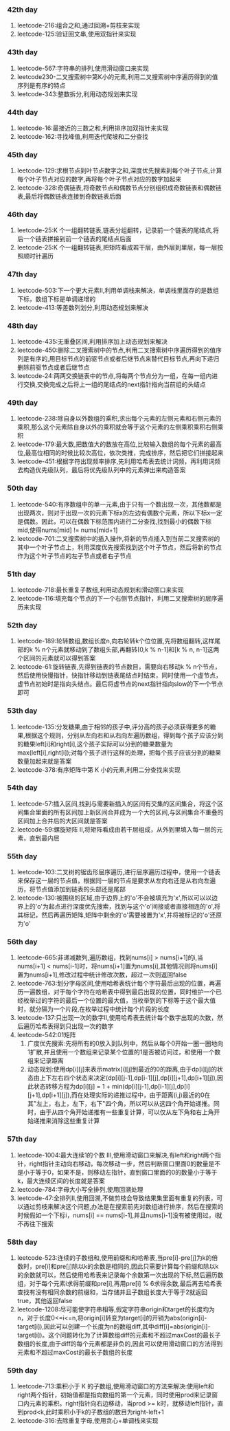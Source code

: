 ### 42th day
1. leetcode-216:组合之和,通过回溯+剪枝来实现
2. leetcode-125:验证回文串,使用双指针来实现
### 43th day
1. leetcode-567:字符串的排列,使用滑动窗口来实现
2. leetcode230-二叉搜索树中第K小的元素,利用二叉搜索树中序遍历得到的值序列是有序的特点
3. leetcode-343:整数拆分,利用动态规划来实现
### 44th day
1. leetcode-16:最接近的三数之和,利用排序加双指针来实现
2. leetcode-162:寻找峰值,利用迭代爬坡和二分查找
### 45th day
1. leetcode-129:求根节点到叶节点数字之和,深度优先搜索到每个叶子节点,计算每个叶子节点对应的数字,再将每个叶子节点对应的数字加起来
2. leetcode-328:奇偶链表,将奇数节点和偶数节点分别组织成奇数链表和偶数链表,最后将偶数链表连接到奇数链表后面
### 46th day
1. leetcode-25:K 个一组翻转链表,链表分组翻转，记录前一个链表的尾结点,将后一个链表拼接到前一个链表的尾结点后面
2. leetcode-25:K 个一组翻转链表,把矩阵看成若干层，由外层到里层，每一层按照顺时针遍历
### 47th day
1. leetcode-503:下一个更大元素II,利用单调栈来解决，单调栈里面存的是数组下标，数组下标是单调递增的
2. leetcode-413:等差数列划分,利用动态规划来解决
### 48th day
1. leetcode-435:无重叠区间,利用排序加上动态规划来解决
2. leetcode-450:删除二叉搜索树中的节点,利用二叉搜索树中序遍历得到的值序列是有序的,用目标节点的前驱节点或者后继节点来替代目标节点,再向下递归删除前驱节点或者后继节点
3. leetcode-24:两两交换链表中的节点,将每两个节点分为一组，在每一组内进行交换,交换完成之后将上一组的尾结点的next指针指向当前组的头结点
### 49th day
1. leetcode-238:除自身以外数组的乘积,求出每个元素的左侧元素和右侧元素的乘积,那么这个元素除自身以外的乘积就会等于这个元素的左侧乘积乘积右侧乘积
2. leetcode-179:最大数,把数值大的数放在高位,比较输入数组的每个元素的最高位,最高位相同的时候比较次高位，依次类推，完成排序，然后把它们拼接起来
3. leetcode-451:根据字符出现频率排序,先利用哈希表去统计词频，再利用词频去构造优先级队列，最后将优先级队列中的元素弹出来构造答案
### 50th day
1. leetcode-540:有序数组中的单一元素,由于只有一个数出现一次，其他数都是出现两次，则对于出现一次的元素下标x的左边有偶数个元素，所以下标x一定是偶数。因此，可以在偶数下标范围内进行二分查找,找到最小的偶数下标mid,使得nums[mid] != nums[mid+1]
2. leetcode-701:二叉搜索树中的插入操作,将新的节点插入到当前二叉搜索树的其中一个叶子节点上，利用深度优先搜索找到这个叶子节点，然后将新的节点作为这个叶子节点的左子节点或者右子节点
### 51th day
1. leetcode-718:最长重复子数组,利用动态规划和滑动窗口来实现
2. leetcode-116:填充每个节点的下一个右侧节点指针，利用二叉搜索树的层序遍历来实现
### 52th day
1. leetcode-189:轮转数组,数组长度n,向右轮转k个位位置,先将数组翻转,这样尾部的k % n个元素就移动到了数组头部,再翻转[0,k % n-1]和[k % n, n-1]这两个区间的元素就可以得到答案
2. leetcode-61:旋转链表,先得到链表的节点数目，需要向右移动k % n个节点，然后使用快慢指针，快指针移动到链表尾结点时结束，同时使用一个虚节点，虚节点初始时是指向头结点。最后将虚节点的next指针指向slow的下一个节点即可
### 53th day
1. leetcode-135:分发糖果,由于相邻的孩子中,评分高的孩子必须获得更多的糖果,根据这个规则，分别从左向右和从右向左遍历数组，得到每个孩子应该分到的糖果left[i]和right[i],这个孩子实际可以分到的糖果数量为max(left[i],right[i]);对每个孩子进行这样的处理，把每个孩子应该分到的糖果数量加起来就是答案
2. leetcode-378:有序矩阵中第 K 小的元素,利用二分查找来实现
### 54th day
1. leetcode-57:插入区间,找到与需要新插入的区间有交集的区间集合，将这个区间集合里面的所有区间加上新区间合并成为一个大的区间,与区间集合不重叠的区间加上合并后的大区间就是答案
2. leetcode-59:螺旋矩阵 II,将矩阵看成由若干层组成，从外到里填入每一层的元素，直到最内层
### 55th day
1. leetcode-103:二叉树的锯齿形层序遍历,进行层序遍历过程中，使用一个链表来保存这一层的节点值，根据同一层的节点是要求从左向右还是从右向左遍历，将节点值添加到链表的头部还是尾部
2. leetcode-130:被围绕的区域,由于边界上的'o'不会被填充为'x',所以可以以边界上的'o'为起点进行深度优先搜索，找到与这个'o'间接或者直接相连的'o',将其标记，然后再遍历矩阵,矩阵中剩余的'o'需要被置为'x',并将被标记的'o'还原为'o'
### 56th day
1. leetcode-665:非递减数列,遍历数组，找到nums[i] > nums[i+1]的i,当nums[i+1] < nums[i-1]时，将nums[i+1]置为nums[i],其他情况则将nums[i]置为nums[i+1],修改过程中统计修改次数，超过一次则返回false
2. leetcode-763:划分字母区间,使用哈希表统计每个字符最后出现的位置，再遍历一遍数组，对于每个字符在哈希表中得到最后出现的位置，同时维护一个已经枚举过的字符的最后一个位置的最大值，当枚举到的下标等于这个最大值时，就分隔为一个片段,在枚举过程中统计每个片段的长度
3. leetcode-137:只出现一次的数字II,使用哈希表去统计每个数字出现的次数，然后遍历哈希表得到只出现一次的数字
4. leetcode-542:01矩阵
   1. 广度优先搜索:先将所有的0放入到队列中，然后从每个0开始一圈一圈地向1扩散,并且使用一个数组来记录某个位置的1是否被访问过，和使用一个数组来记录距离
   2. 动态规划:使用dp[i][j]来表示matrix[i][j]到最近的0的距离,由于dp[i][j]的状态由上下左右四个状态来决定(dp[i][j-1],dp[i-1][j],dp[i][j+1],dp[i+1][j]),因此状态转移方程为dp[i][j] = 1 + min(dp[i][j-1],dp[i-1][j],dp[i][j+1],dp[i+1][j]),而在处理实际的递推过程中，由于距离(i,j)最近的0在其"左上，右上，左下，右下"四个角，所以可以从这四个角开始递推。同时，由于从四个角开始递推有一些重复计算，可以仅从左下角和右上角开始递推来消除这些重复计算
### 57th day
1. leetcode-1004:最大连续1的个数 III,使用滑动窗口来解决,有left和right两个指针，right指针主动向右移动，每次移动一步，然后判断窗口里面0的数量是不是小于等于0，如果不是，则移动左指针，直到窗口里面的0的数量小于等于k，最大连续区间的长度就是答案
2. leetcode-784:字母大小写全排列,使用回溯处理
3. leetcode-47:全排列II,使用回溯,不做剪枝会导致结果集里面有重复的列表，可以通过剪枝来解决这个问题,办法是在搜索前先对数组进行排序，然后在搜索的时候假如一个下标i，nums[i] == nums[i-1],并且nums[i-1]没有被使用过，i就不再往下搜索
### 58th day
1. leetcode-523:连续的子数组和,使用前缀和和哈希表,当pre[i]-pre[j]为k的倍数时，pre[i]和pre[j]除以k的余数是相同的,因此只需要计算每个前缀和除以k的余数就可以，然后使用哈希表来记录每个余数第一次出现的下标,然后遍历数组，对于每个元素i求得前缀和pre[i],再用pre[i] % 6求得余数,最后再去哈希表查找有没有相同余数的前缀和，当存储并且子数组长度大于等于2就返回true，其他返回false
2. leetcode-1208:尽可能使字符串相等,假定字符串origin和target的长度均为n，对于长度0<=i<=n,将origin[i]转变为target[i]的开销为abs(origin[i]-target[i]),因此可以创建一个长度为n的数组diff,其中diff[i]=abs(origin[i]-target[i])。这个问题转化为了计算数组diff的元素和不超过maxCost的最长子数组的长度,由于diff的每个元素都是非负的,因此可以使用滑动窗口的方法得到元素和不超过maxCost的最长子数组的长度
### 59th day
1. leetcode-713:乘积小于 K 的子数组,使用滑动窗口的方法来解决:使用left和right两个指针，初始值都是指向数组的第一个元素，同时使用prod来记录窗口内元素的乘积。right指针向右边移动，当prod >= k时，就移动left指针，直到prod<k,此时乘积小于k的子数组的数目为right-left+1
2. leetcode-316:去除重复字母,使用贪心+单调栈来实现